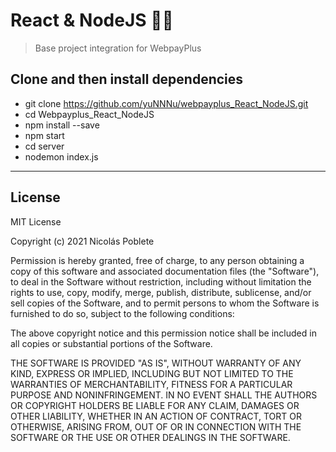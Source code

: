 # React & NodeJS 🚀🚀

> Base project integration for WebpayPlus

## Clone and then install dependencies

- git clone https://github.com/yuNNNu/webpayplus_React_NodeJS.git
- cd Webpayplus_React_NodeJS
- npm install --save
- npm start
- cd server
- nodemon index.js

---

## License

MIT License

Copyright (c) 2021 Nicolás Poblete

Permission is hereby granted, free of charge, to any person obtaining a copy of this software and associated documentation files (the "Software"), to deal in the Software without restriction, including without limitation the rights to use, copy, modify, merge, publish, distribute, sublicense, and/or sell copies of the Software, and to permit persons to whom the Software is furnished to do so, subject to the following conditions:

The above copyright notice and this permission notice shall be included in all copies or substantial portions of the Software.

THE SOFTWARE IS PROVIDED "AS IS", WITHOUT WARRANTY OF ANY KIND, EXPRESS OR IMPLIED, INCLUDING BUT NOT LIMITED TO THE WARRANTIES OF MERCHANTABILITY, FITNESS FOR A PARTICULAR PURPOSE AND NONINFRINGEMENT. IN NO EVENT SHALL THE AUTHORS OR COPYRIGHT HOLDERS BE LIABLE FOR ANY CLAIM, DAMAGES OR OTHER LIABILITY, WHETHER IN AN ACTION OF CONTRACT, TORT OR OTHERWISE, ARISING FROM, OUT OF OR IN CONNECTION WITH THE SOFTWARE OR THE USE OR OTHER DEALINGS IN THE SOFTWARE.
